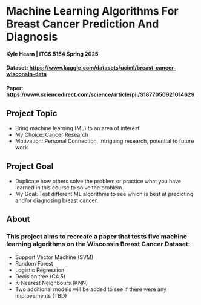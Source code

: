 # Machine Learning Algorithms For Breast Cancer Prediction And Diagnosis
#### Kyle Hearn | ITCS 5154 Spring 2025
#### Dataset: https://www.kaggle.com/datasets/uciml/breast-cancer-wisconsin-data
#### Paper: https://www.sciencedirect.com/science/article/pii/S1877050921014629
## Project Topic
- Bring machine learning (ML) to an area of interest <br/>
- My Choice: Cancer Research <br/>
- Motivation: Personal Connection, intriguing research, potential to future work. <br/>
## Project Goal
- Duplicate how others solve the problem or practice what you have learned in this course to solve the problem. <br/>
- My Goal: Test different ML algorithms to see which is best at predicting and/or diagnosing breast cancer. <br/>
## About
### This project aims to recreate a paper that tests five machine learning algorithms on the Wisconsin Breast Cancer Dataset: <br/>
- Support Vector Machine (SVM)
- Random Forest
- Logistic Regression
- Decision tree (C4.5)
- K-Nearest Neighbours (KNN) <br/>
- Two additional models will be added to see if there were any improvements (TBD)
